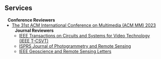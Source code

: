 ## Services

<h4 style="margin:0 10px 0;">Conference Reviewers</h4>

<ul style="margin:0 0 5px;">
  <li><a href="https://www.acmmm2023.org/"><autocolor>The 31st ACM International Conference on Multimedia (ACM MM) 2023</autocolor></a></li>


<h4 style="margin:0 10px 0;">Journal Reviewers</h4>

<ul style="margin:0 0 20px;">
  <li><a href="https://ieeexplore.ieee.org/xpl/RecentIssue.jsp?punumber=76"><autocolor>IEEE Transactions on Circuits and Systems for Video Technology (IEEE T-CSVT)</autocolor></a></li>
  <li><a href="https://www.sciencedirect.com/journal/isprs-journal-of-photogrammetry-and-remote-sensing"><autocolor>ISPRS Journal of Photogrammetry and Remote Sensing</autocolor></a></li>
  <li><a href="https://ieeexplore.ieee.org/xpl/RecentIssue.jsp?punumber=8859"><autocolor>IEEE Geoscience and Remote Sensing Letters</autocolor></a></li>
